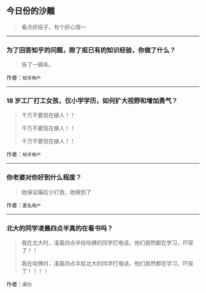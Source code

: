 ## 今日份的沙雕

> 看点好段子，有个好心情～


 
---

### 为了回答知乎的问题，除了抠已有的知识经验，你做了什么？

> 拆了一辆车。


作者：`知乎用户`

---

### 18 岁工厂打工女孩，仅小学学历，如何扩大视野和增加勇气？

> 千万不要现在嫁人！！
> 
> 千万不要现在嫁人！！
> 
> 千万不要现在嫁人！！


作者：`知乎用户`

---

### 你老婆对你好到什么程度？

> 她保证婚后少打我，她做到了


作者：`匿名用户`

---

### 北大的同学凌晨四点半真的在看书吗？

> 我在北大时，凌晨四点半给哈佛的同学打电话，他们居然都在学习，吓尿了！！
> 
> 我在哈佛时，凌晨四点半给北大的同学打电话，他们居然都在学习，吓尿了！！！！


作者：`闵力`
